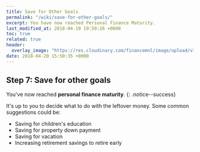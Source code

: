 ```yaml
---
title: Save for Other Goals
permalink: "/wiki/save-for-other-goals/"
excerpt: You have now reached Personal Finance Maturity.
last_modified_at: 2018-04-19 19:59:26 +0000
toc: true
related: true
header:
  overlay_image: "https://res.cloudinary.com/financemnl/image/upload/v1524808252/Header%20Images/pexels-photo-386025.jpg"
date: 2018-04-20 15:50:35 +0000
---
```

## Step 7: Save for other goals

You've now reached **personal finance maturity**.
{: .notice--success}

It's up to you to decide what to do with the leftover money. Some common suggestions could be:


* Saving for children's education
* Saving for property down payment
* Saving for vacation
* Increasing retirement savings to retire early
